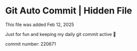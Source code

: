 # Git Auto Commit | Hidden File

This file was added Feb 12, 2025

Just for fun and keeping my daily git commit active 🤪

commit number: 220671
